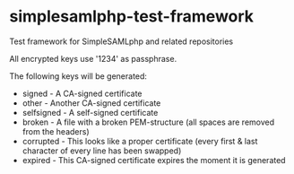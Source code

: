 # simplesamlphp-test-framework
Test framework for SimpleSAMLphp and related repositories

All encrypted keys use '1234' as passphrase.

The following keys will be generated:
  - signed      - A CA-signed certificate
  - other       - Another CA-signed certificate
  - selfsigned  - A self-signed certificate
  - broken      - A file with a broken PEM-structure (all spaces are removed from the headers)
  - corrupted   - This looks like a proper certificate (every first & last character of every line has been swapped)
  - expired     - This CA-signed certificate expires the moment it is generated
